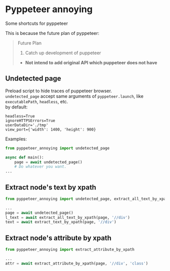 # Pyppeteer annoying
Some shortcuts for pyppeteer

This is because the future plan of pyppeteer:
>Future Plan<br>
> 1. Catch up development of puppeteer<br>
> * **Not intend to add original API which puppeteer does not have**
>

## Undetected page
Preload script to hide traces of puppeteer browser.<br>
`undetected_page` accept same arguments of `pyppeteer.launch`, like `executablePath`, `headless`, etc.<br>
by default:
```
headless=True
ignoreHTTPSErrors=True
userDataDir='./tmp'
view_port={'width': 1400, 'height': 900}
```
Examples:
```python
from pyppeteer_annoying import undetected_page

async def main():
    page = await undetected_page()
    # Do whatever you want.
...
```

## Extract node's text by xpath
```python
from pyppeteer_annoying import undetected_page, extract_all_text_by_xpath, extract_text_by_xpath

...
page = await undetected_page()
l_text = await extract_all_text_by_xpath(page, '//div')
text = await extract_text_by_xpath(page, '//div')
```

## Extract node's attribute by xpath
```python
from pyppeteer_annoying import extract_attribute_by_xpath

...
attr = await extract_attribute_by_xpath(page, '//div', 'class')

```